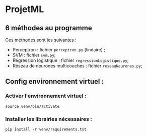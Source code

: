 # ProjetML

## 6 méthodes au programme
Ces méthodes sont les suivantes :
- Perceptron : fichier ```perceptron.py``` (linéaire) ;
- SVM : fichier ```svm.py```;
- Régression logistique : fichier ```regressionLogistique.py```;
- Réseau de neurones multicouches : fichier ```reseauNeurones.py```;

## Config environnement virtuel :

### Activer l'environnement virtuel :
````
source venv/bin/activate
````

### Installer les librairies nécessaires :
````
pip install -r venv/requirements.txt
````